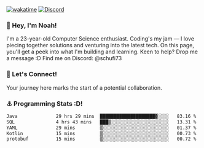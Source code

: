 [![wakatime](https://wakatime.com/badge/user/018b5c7c-fde2-4105-aa96-f5c758abb0a2.svg)](https://wakatime.com/@018b5c7c-fde2-4105-aa96-f5c758abb0a2)
[![Discord](https://img.shields.io/badge/Discord-5865F2?style=flat&logo=discord&logoColor=white)](https://discord.gg/eAW8AGXaGu)



### 👋 Hey, I'm Noah!
I'm a 23-year-old Computer Science enthusiast. Coding's my jam — I love piecing together solutions and venturing into the latest tech. On this page, you'll get a peek into what I'm building and learning. Keen to help? Drop me a message :D 
Find me on Discord: @schufi73

### 🤝 Let's Connect!
Your journey here marks the start of a potential collaboration.

### ⚓ Programming Stats :D!
<!--START_SECTION:waka-->

```txt
Java              29 hrs 29 mins  ████████████████████▓░░░░   83.16 %
SQL               4 hrs 43 mins   ███▒░░░░░░░░░░░░░░░░░░░░░   13.31 %
YAML              29 mins         ▒░░░░░░░░░░░░░░░░░░░░░░░░   01.37 %
Kotlin            15 mins         ▒░░░░░░░░░░░░░░░░░░░░░░░░   00.73 %
protobuf          15 mins         ▒░░░░░░░░░░░░░░░░░░░░░░░░   00.72 %
```

<!--END_SECTION:waka-->
